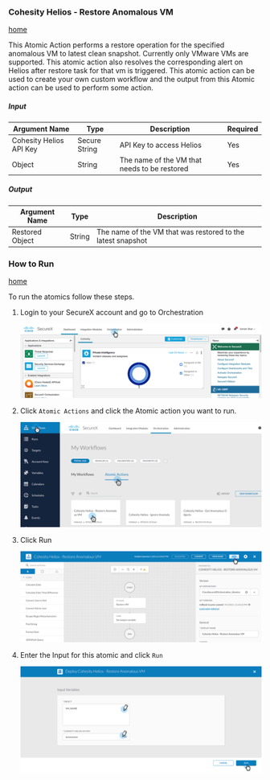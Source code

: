 
### <a name="restore-anomalous-objects"></a> Cohesity Helios - Restore Anomalous VM
[home](../../README.md)

This Atomic Action performs a restore operation for the specified anomalous VM to latest clean snapshot. Currently only VMware VMs are supported. This atomic action also resolves the corresponding alert on Helios after restore task for that vm is triggered. This atomic action can be used to create your own custom workflow and the output from this Atomic action can be used to perform some action. 

##### Input

| **Argument Name** | **Type** | **Description** | **Required** |
| --- | --- |--- | --- |
| Cohesity Helios API Key | Secure String | API Key to access Helios | Yes | 
| Object | String | The name of the VM that needs to be restored   | Yes | 

##### Output

| **Argument Name** | **Type** | **Description** |
| --- | --- | --- |
| Restored Object  | String  | The name of the VM that was restored to the latest snapshot | 

### How to Run 
[home](../../README.md)

To run the atomics follow these steps. 

1. Login to your SecureX account and go to Orchestration

    ![Go to Orchestration](../assets/orchestration.png)

2. Click `Atomic Actions` and click the Atomic action you want to run. 

    ![Go to Atomic Actions](../assets/runAtomics07.png)

3. Click Run 

    ![Run Atomic Actions](../assets/runAtomics08.png)

4. Enter the Input for this atomic and click `Run`

    ![Enter Input and Run Atomic Actions](../assets/runAtomics09.png)